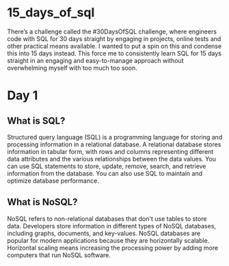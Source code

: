 # 15_days_of_sql
There’s a challenge called the #30DaysOfSQL challenge, where engineers code with SQL for 30 days straight by engaging in projects, online tests and other practical means available. I wanted to put a spin on this and condense this into 15 days instead. This force me to consistently learn SQL for 15 days straight in an engaging and easy-to-manage approach without overwhelming myself with too much too soon.


# Day 1
## What is SQL?
Structured query language (SQL) is a programming language for storing and processing information in a relational database.
A relational database stores information in tabular form, with rows and columns representing different data attributes and the various relationships between the data values. You can use SQL statements to store, update, remove, search, and retrieve information from the database. You can also use SQL to maintain and optimize database performance.

## What is NoSQL?
NoSQL refers to non-relational databases that don't use tables to store data. 
Developers store information in different types of NoSQL databases, including graphs, documents, and key-values. NoSQL databases are popular for modern applications because they are horizontally scalable. 
Horizontal scaling means increasing the processing power by adding more computers that run NoSQL software.

##
